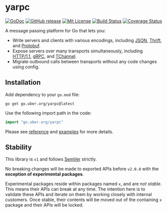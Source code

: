 # yarpc

[![GoDoc][doc-img]][doc]
[![GitHub release][release-img]][release]
[![Mit License][mit-img]][mit]
[![Build Status][ci-img]][ci]
[![Coverage Status][cov-img]][cov]

A message passing platform for Go that lets you:

* Write servers and clients with various encodings, including [JSON](http://www.json.org/), [Thrift](https://thrift.apache.org/), and [Protobuf](https://developers.google.com/protocol-buffers/).
* Expose servers over many transports simultaneously, including [HTTP/1.1](https://www.w3.org/Protocols/rfc2616/rfc2616.html), [gRPC](https://grpc.io/), and [TChannel](https://github.com/uber/tchannel).
* Migrate outbound calls between transports without any code changes using config.

## Installation

Add dependency to your `go.mod` file:

```
go get go.uber.org/yarpc@latest
```

Use the following import path in the code:

```go
import "go.uber.org/yarpc"
```

Please see [reference][doc] and [examples][examples-link] for more details.

## Stability

This library is `v1` and follows [SemVer](http://semver.org/) strictly.

No breaking changes will be made to exported APIs before `v2.0.0` with the
**exception of experimental packages**.

Experimental packages reside within packages named `x`, and are *not stable*. This means their
APIs can break at any time. The intention here is to validate these APIs and iterate on them
by working closely with internal customers. Once stable, their contents will be moved out of
the containing `x` package and their APIs will be locked.

[doc-img]: https://pkg.go.dev/badge/go.uber.org/yarpc.svg
[doc]: https://pkg.go.dev/go.uber.org/yarpc

[release-img]: https://img.shields.io/github/release/yarpc/yarpc-go.svg
[release]: https://github.com/yarpc/yarpc-go/releases

[mit-img]: http://img.shields.io/badge/License-MIT-blue.svg
[mit]: https://github.com/yarpc/yarpc-go/blob/master/LICENSE

[ci-img]: https://badge.buildkite.com/f7d8e675c4d5ee4f5c4e4c2e33ca03c5be9bde22b186750538.svg?branch=master
[ci]: https://buildkite.com/uberopensource/yarpc-go

[cov-img]: https://codecov.io/gh/yarpc/yarpc-go/branch/master/graph/badge.svg
[cov]: https://codecov.io/gh/yarpc/yarpc-go/branch/master

[examples-link]: https://github.com/yarpc/yarpc-go/tree/dev/internal/examples